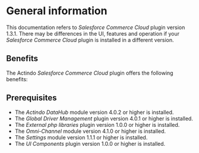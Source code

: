 # General information

[comment]: <> (add general information)

This documentation refers to *Salesforce Commerce Cloud* plugin version 1.3.1. There may be differences in the UI, features and operation if your *Salesforce Commerce Cloud* plugin is installed in a different version.


## Benefits

The Actindo *Salesforce Commerce Cloud* plugin offers the following benefits:

[comment]: <> (add benefits)


## Prerequisites

- The *Actindo DataHub* module version 4.0.2 or higher is installed.
- The *Global Driver Management* plugin version 4.0.1 or higher is installed.
- The *External php libraries* plugin version 1.0.0 or higher is installed.
- The *Omni-Channel* module version 4.1.0 or higher is installed.
- The *Settings* module version 1.1.1 or higher is installed.
- The *UI Components* plugin version 1.0.0 or higher is installed.

